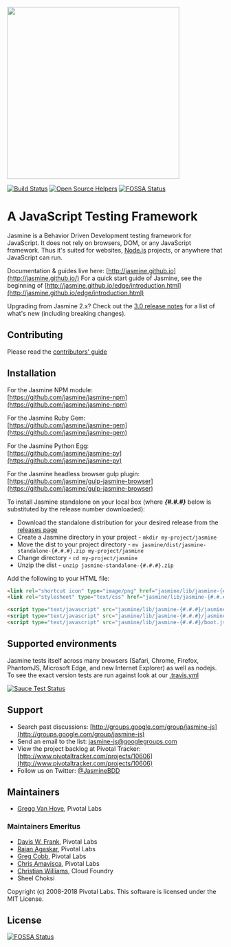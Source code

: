 <a name="README">[<img src="https://rawgithub.com/jasmine/jasmine/master/images/jasmine-horizontal.svg" width="400px" />](http://jasmine.github.io)</a>

[![Build Status](https://travis-ci.org/jasmine/jasmine.svg?branch=master)](https://travis-ci.org/jasmine/jasmine)
[![Open Source Helpers](https://www.codetriage.com/jasmine/jasmine/badges/users.svg)](https://www.codetriage.com/jasmine/jasmine)
[![FOSSA Status](https://app.fossa.io/api/projects/git%2Bgithub.com%2Fjasmine%2Fjasmine.svg?type=shield)](https://app.fossa.io/projects/git%2Bgithub.com%2Fjasmine%2Fjasmine?ref=badge_shield)

# A JavaScript Testing Framework

Jasmine is a Behavior Driven Development testing framework for JavaScript. It does not rely on browsers, DOM, or any JavaScript framework. Thus it's suited for websites, [Node.js](http://nodejs.org) projects, or anywhere that JavaScript can run.

Documentation & guides live here: [http://jasmine.github.io](http://jasmine.github.io/)
For a quick start guide of Jasmine, see the beginning of [http://jasmine.github.io/edge/introduction.html](http://jasmine.github.io/edge/introduction.html)

Upgrading from Jasmine 2.x? Check out the [3.0 release notes](https://github.com/jasmine/jasmine/blob/v3.0.0/release_notes/3.0.md) for a list of what's new (including breaking changes).

## Contributing

Please read the [contributors' guide](https://github.com/jasmine/jasmine/blob/master/.github/CONTRIBUTING.md)

## Installation

For the Jasmine NPM module:<br>
[https://github.com/jasmine/jasmine-npm](https://github.com/jasmine/jasmine-npm)

For the Jasmine Ruby Gem:<br>
[https://github.com/jasmine/jasmine-gem](https://github.com/jasmine/jasmine-gem)

For the Jasmine Python Egg:<br>
[https://github.com/jasmine/jasmine-py](https://github.com/jasmine/jasmine-py)

For the Jasmine headless browser gulp plugin:<br>
[https://github.com/jasmine/gulp-jasmine-browser](https://github.com/jasmine/gulp-jasmine-browser)

To install Jasmine standalone on your local box (where **_{#.#.#}_** below is substituted by the release number downloaded):

* Download the standalone distribution for your desired release from the [releases page](https://github.com/jasmine/jasmine/releases)
* Create a Jasmine directory in your project - `mkdir my-project/jasmine`
* Move the dist to your project directory - `mv jasmine/dist/jasmine-standalone-{#.#.#}.zip my-project/jasmine`
* Change directory - `cd my-project/jasmine`
* Unzip the dist - `unzip jasmine-standalone-{#.#.#}.zip`

Add the following to your HTML file:

```html
<link rel="shortcut icon" type="image/png" href="jasmine/lib/jasmine-{#.#.#}/jasmine_favicon.png">
<link rel="stylesheet" type="text/css" href="jasmine/lib/jasmine-{#.#.#}/jasmine.css">

<script type="text/javascript" src="jasmine/lib/jasmine-{#.#.#}/jasmine.js"></script>
<script type="text/javascript" src="jasmine/lib/jasmine-{#.#.#}/jasmine-html.js"></script>
<script type="text/javascript" src="jasmine/lib/jasmine-{#.#.#}/boot.js"></script>
```

## Supported environments

Jasmine tests itself across many browsers (Safari, Chrome, Firefox, PhantomJS, Microsoft Edge, and new Internet Explorer) as well as nodejs. To see the exact version tests are run against look at our [.travis.yml](https://github.com/jasmine/jasmine/blob/master/.travis.yml)

[![Sauce Test Status](https://saucelabs.com/browser-matrix/jasmine-js.svg)](https://saucelabs.com/u/jasmine-js)

## Support

* Search past discussions: [http://groups.google.com/group/jasmine-js](http://groups.google.com/group/jasmine-js)
* Send an email to the list: [jasmine-js@googlegroups.com](mailto:jasmine-js@googlegroups.com)
* View the project backlog at Pivotal Tracker: [http://www.pivotaltracker.com/projects/10606](http://www.pivotaltracker.com/projects/10606)
* Follow us on Twitter: [@JasmineBDD](http://twitter.com/JasmineBDD)

## Maintainers

* [Gregg Van Hove](mailto:gvanhove@pivotal.io), Pivotal Labs

### Maintainers Emeritus

* [Davis W. Frank](mailto:dwfrank@pivotal.io), Pivotal Labs
* [Rajan Agaskar](mailto:rajan@pivotal.io), Pivotal Labs
* [Greg Cobb](mailto:gcobb@pivotal.io), Pivotal Labs
* [Chris Amavisca](mailto:camavisca@pivotal.io), Pivotal Labs
* [Christian Williams](mailto:antixian666@gmail.com), Cloud Foundry
* Sheel Choksi

Copyright (c) 2008-2018 Pivotal Labs. This software is licensed under the MIT License.


## License
[![FOSSA Status](https://app.fossa.io/api/projects/git%2Bgithub.com%2Fjasmine%2Fjasmine.svg?type=large)](https://app.fossa.io/projects/git%2Bgithub.com%2Fjasmine%2Fjasmine?ref=badge_large)
